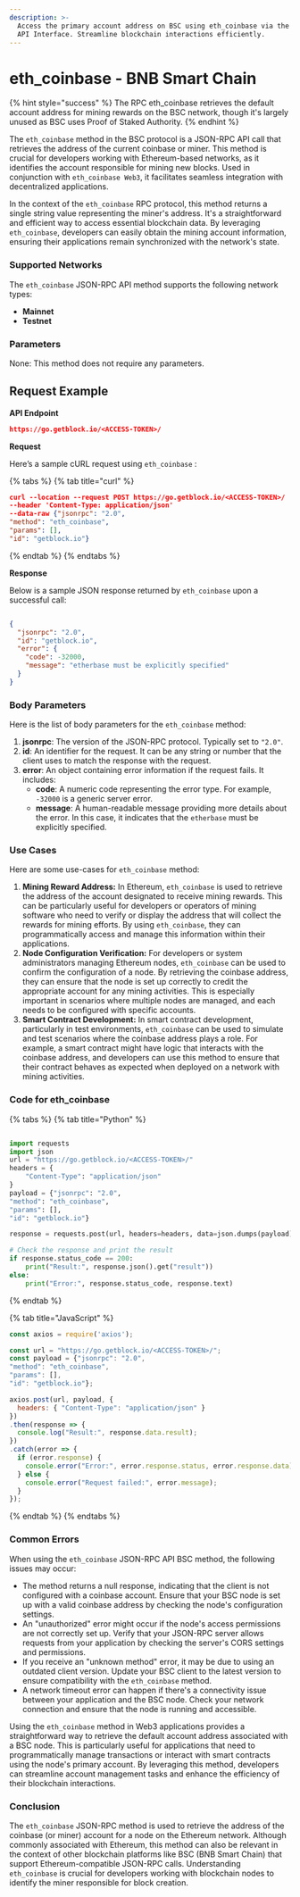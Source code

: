 ```yaml
---
description: >-
  Access the primary account address on BSC using eth_coinbase via the JSON-RPC
  API Interface. Streamline blockchain interactions efficiently.
---
```


# eth\_coinbase - BNB Smart Chain

{% hint style="success" %}
The RPC eth\_coinbase retrieves the default account address for mining rewards on the BSC network, though it's largely unused as BSC uses Proof of Staked Authority.
{% endhint %}

The `eth_coinbase` method in the BSC protocol is a JSON-RPC API call that retrieves the address of the current coinbase or miner. This method is crucial for developers working with Ethereum-based networks, as it identifies the account responsible for mining new blocks. Used in conjunction with `eth_coinbase Web3`, it facilitates seamless integration with decentralized applications.

In the context of the `eth_coinbase` RPC protocol, this method returns a single string value representing the miner's address. It's a straightforward and efficient way to access essential blockchain data. By leveraging `eth_coinbase`, developers can easily obtain the mining account information, ensuring their applications remain synchronized with the network's state.

### Supported Networks

The `eth_coinbase` JSON-RPC API method supports the following network types:

* **Mainnet**
* **Testnet**

### Parameters

None: This method does not require any parameters.

## Request Example

**API Endpoint**

```json
https://go.getblock.io/<ACCESS-TOKEN>/
```

**Request**

Here’s a sample cURL request using `eth_coinbase` :

{% tabs %}
{% tab title="curl" %}
```json
curl --location --request POST https://go.getblock.io/<ACCESS-TOKEN>/
--header 'Content-Type: application/json' 
--data-raw {"jsonrpc": "2.0",
"method": "eth_coinbase",
"params": [],
"id": "getblock.io"}
```
{% endtab %}
{% endtabs %}

**Response**

Below is a sample JSON response returned by `eth_coinbase` upon a successful call:

```json

{
  "jsonrpc": "2.0",
  "id": "getblock.io",
  "error": {
    "code": -32000,
    "message": "etherbase must be explicitly specified"
  }
}

```

### Body Parameters

Here is the list of body parameters for the `eth_coinbase` method:

1. **jsonrpc**: The version of the JSON-RPC protocol. Typically set to `"2.0"`.
2. **id**: An identifier for the request. It can be any string or number that the client uses to match the response with the request.
3. **error**: An object containing error information if the request fails. It includes:
   * **code**: A numeric code representing the error type. For example, `-32000` is a generic server error.
   * **message**: A human-readable message providing more details about the error. In this case, it indicates that the `etherbase` must be explicitly specified.

### Use Cases

Here are some use-cases for `eth_coinbase` method:

1. **Mining Reward Address:** In Ethereum, `eth_coinbase` is used to retrieve the address of the account designated to receive mining rewards. This can be particularly useful for developers or operators of mining software who need to verify or display the address that will collect the rewards for mining efforts. By using `eth_coinbase`, they can programmatically access and manage this information within their applications.
2. **Node Configuration Verification:** For developers or system administrators managing Ethereum nodes, `eth_coinbase` can be used to confirm the configuration of a node. By retrieving the coinbase address, they can ensure that the node is set up correctly to credit the appropriate account for any mining activities. This is especially important in scenarios where multiple nodes are managed, and each needs to be configured with specific accounts.
3. **Smart Contract Development:** In smart contract development, particularly in test environments, `eth_coinbase` can be used to simulate and test scenarios where the coinbase address plays a role. For example, a smart contract might have logic that interacts with the coinbase address, and developers can use this method to ensure that their contract behaves as expected when deployed on a network with mining activities.

### Code for eth\_coinbase

{% tabs %}
{% tab title="Python" %}
```python

import requests
import json
url = "https://go.getblock.io/<ACCESS-TOKEN>/"
headers = {
    "Content-Type": "application/json"
}
payload = {"jsonrpc": "2.0",
"method": "eth_coinbase",
"params": [],
"id": "getblock.io"}

response = requests.post(url, headers=headers, data=json.dumps(payload))

# Check the response and print the result
if response.status_code == 200:
    print("Result:", response.json().get("result"))
else:
    print("Error:", response.status_code, response.text)

```
{% endtab %}

{% tab title="JavaScript" %}
```javascript
const axios = require('axios');

const url = "https://go.getblock.io/<ACCESS-TOKEN>/";
const payload = {"jsonrpc": "2.0",
"method": "eth_coinbase",
"params": [],
"id": "getblock.io"};

axios.post(url, payload, {
  headers: { "Content-Type": "application/json" }
})
.then(response => {
  console.log("Result:", response.data.result);
})
.catch(error => {
  if (error.response) {
    console.error("Error:", error.response.status, error.response.data);
  } else {
    console.error("Request failed:", error.message);
  }
});
```
{% endtab %}
{% endtabs %}

### Common Errors

When using the `eth_coinbase` JSON-RPC API BSC method, the following issues may occur:

* The method returns a null response, indicating that the client is not configured with a coinbase account. Ensure that your BSC node is set up with a valid coinbase address by checking the node's configuration settings.
* An "unauthorized" error might occur if the node's access permissions are not correctly set up. Verify that your JSON-RPC server allows requests from your application by checking the server's CORS settings and permissions.
* If you receive an "unknown method" error, it may be due to using an outdated client version. Update your BSC client to the latest version to ensure compatibility with the `eth_coinbase` method.
* A network timeout error can happen if there's a connectivity issue between your application and the BSC node. Check your network connection and ensure that the node is running and accessible.

Using the `eth_coinbase` method in Web3 applications provides a straightforward way to retrieve the default account address associated with a BSC node. This is particularly useful for applications that need to programmatically manage transactions or interact with smart contracts using the node's primary account. By leveraging this method, developers can streamline account management tasks and enhance the efficiency of their blockchain interactions.

### Conclusion

The `eth_coinbase` JSON-RPC method is used to retrieve the address of the coinbase (or miner) account for a node on the Ethereum network. Although commonly associated with Ethereum, this method can also be relevant in the context of other blockchain platforms like BSC (BNB Smart Chain) that support Ethereum-compatible JSON-RPC calls. Understanding `eth_coinbase` is crucial for developers working with blockchain nodes to identify the miner responsible for block creation.
